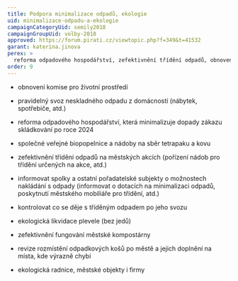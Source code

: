 ```yaml
---
title: Podpora minimalizace odpadů, ekologie
uid: minimalizace-odpadu-a-ekologie
campaignCategoryUid: semily2018
campaignGroupUid: volby-2018
approved: https://forum.pirati.cz/viewtopic.php?f=349&t=41532
garant: katerina.jinova
perex: >
  reforma odpadového hospodářství, zefektivnění třídění odpadů, obnovení komise pro životní prostředí, ekologická likvidace plevele, revize rozmístění odpadkových košů 
order: 9
---
```


- obnovení komise pro životní prostředí

- pravidelný svoz neskladného odpadu z domácností (nábytek, spotřebiče, atd.)

- reforma odpadového hospodářství, která minimalizuje dopady zákazu skládkování po roce 2024

- společné veřejné biopopelnice a nádoby na sběr tetrapaku a kovu

- zefektivnění třídění odpadů na městských akcích (pořízení nádob pro třídění určených na akce, atd.)

- informovat spolky a ostatní pořadatelské subjekty o možnostech nakládání s odpady (informovat o dotacích na minimalizaci odpadů, poskytnutí městského mobiliáře pro třídění, atd.)

- kontrolovat co se děje s tříděným odpadem po jeho svozu

- ekologická likvidace plevele (bez jedů)

- zefektivnění fungování městské kompostárny

- revize rozmístění odpadkových košů po městě a jejich doplnění na místa, kde výrazně chybí

- ekologická radnice, městské objekty i firmy